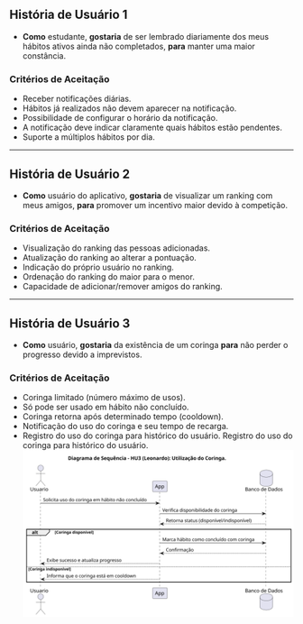 ## História de Usuário 1
- **Como** estudante, **gostaria** de ser lembrado diariamente dos meus hábitos ativos ainda não completados, **para** manter uma maior constância.  

### Critérios de Aceitação
- Receber notificações diárias.
- Hábitos já realizados não devem aparecer na notificação.
- Possibilidade de configurar o horário da notificação.
- A notificação deve indicar claramente quais hábitos estão pendentes.
- Suporte a múltiplos hábitos por dia.

---

## História de Usuário 2
- **Como** usuário do aplicativo, **gostaria** de visualizar um ranking com meus amigos, **para** promover um incentivo maior devido à competição.  

### Critérios de Aceitação
- Visualização do ranking das pessoas adicionadas.
- Atualização do ranking ao alterar a pontuação.
- Indicação do próprio usuário no ranking.
- Ordenação do ranking do maior para o menor.
- Capacidade de adicionar/remover amigos do ranking.

---

## História de Usuário 3
- **Como** usuário, **gostaria** da existência de um coringa **para** não perder o progresso devido a imprevistos.  
### Critérios de Aceitação
- Coringa limitado (número máximo de usos).
- Só pode ser usado em hábito não concluído.
- Coringa retorna após determinado tempo (cooldown).
- Notificação do uso do coringa e seu tempo de recarga.
- Registro do uso do coringa para histórico do usuário.
Registro do uso do coringa para histórico do usuário.
![Diagrama de Sequência - HU3 (Leonardo): Utilização do Coringa](../Diagramas/Diagrama_HU_Leonardo.svg)
